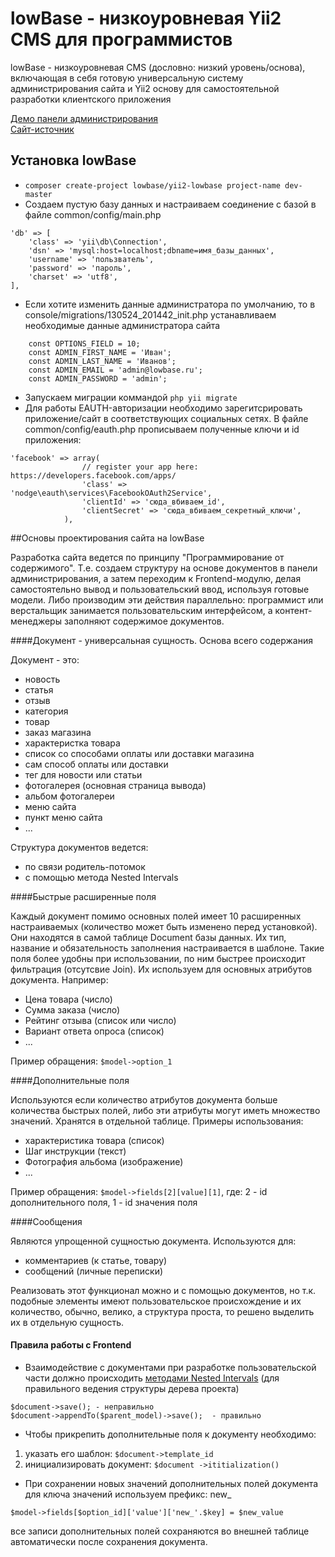 lowBase - низкоуровневая Yii2 CMS для программистов
===================================================

lowBase - низкоуровневая CMS (дословно: низкий уровень/основа), включающая в себя готовую универсальную
систему администрирования сайта и Yii2 основу для самостоятельной разработки клиентского приложения

[Демо панели администрирования](http://demo.lowbase.ru/admin "демо панели")  
[Сайт-источник](http://lowbase.ru "сайт-источник")  


Установка lowBase
-----------------

* `composer create-project lowbase/yii2-lowbase project-name dev-master`
* Создаем пустую базу данных и настраиваем соединение с базой в файле common/config/main.php
```
'db' => [
    'class' => 'yii\db\Connection',
    'dsn' => 'mysql:host=localhost;dbname=имя_базы_данных',
    'username' => 'пользватель',
    'password' => 'пароль',
    'charset' => 'utf8',
],
```
* Если хотите изменить данные администратора по умолчанию, то в console/migrations/130524_201442_init.php устанавливаем необходимые данные администратора сайта
```
    const OPTIONS_FIELD = 10;
    const ADMIN_FIRST_NAME = 'Иван';
    const ADMIN_LAST_NAME = 'Иванов';
    const ADMIN_EMAIL = 'admin@lowbase.ru';
    const ADMIN_PASSWORD = 'admin';
```
* Запускаем миграции коммандой `php yii migrate`
* Для работы EAUTH-авторизации необходимо зарегитсрировать приложение/сайт в соответствующих социальных сетях.
В файле common/config/eauth.php прописываем полученные ключи и id приложения:
```
'facebook' => array(
                // register your app here: https://developers.facebook.com/apps/
                'class' => 'nodge\eauth\services\FacebookOAuth2Service',
                'clientId' => 'сюда_вбиваем_id',
                'clientSecret' => 'сюда_вбиваем_секретный_ключи',
            ),
```

##Основы проектирования сайта на lowBase

Разработка сайта ведется по принципу "Программирование от содержимого". Т.е. создаем структуру на основе документов в панели администрирования, а затем переходим к Frontend-модулю, делая самостоятельно вывод и пользовательский ввод, используя готовые модели. Либо производим эти действия параллельно: программист или верстальщик занимается пользовательским интерфейсом, а контент-менеджеры заполняют содержимое документов.

####Документ - универсальная сущность. Основа всего содержания

Документ - это:
* новость
* статья
* отзыв
* категория
* товар
* заказ магазина
* характеристка товара
* список со способами оплаты или доставки магазина
* сам способ оплаты или доставки
* тег для новости или статьи
* фотогалерея (основная страница вывода)
* альбом фотогалереи
* меню сайта
* пункт меню сайта
* ...

Структура документов ведется:
* по связи родитель-потомок
* с помощью метода Nested Intervals

####Быстрые расширенные поля

Каждый документ помимо основных полей имеет 10 расширенных настраиваемых (количество может быть изменено перед установкой). Они находятся в самой таблице Document базы данных. Их тип, название и обязательность заполнения настраивается в шаблоне. Такие поля более удобны при использовании, по ним быстрее происходит фильтрация (отсутсвие Join). Их используем для основных атрибутов документа.
Например:
* Цена товара (число)
* Сумма заказа (число)
* Рейтинг отзыва (список или число) 
* Вариант ответа опроса (список)
* ...

Пример обращения: `$model->option_1`

####Дополнительные поля

Используются если количество атрибутов документа больше количества быстрых полей, либо эти атрибуты могут иметь множество значений. Хранятся в отдельной таблице. Примеры использования:

* характеристика товара (список)
* Шаг инструкции (текст)
* Фотография альбома (изображение)
* ...

Пример обращения: `$model->fields[2][value][1]`,
где:
    2 - id дополнительного поля,
    1 - id значения поля



####Сообщения

Являются упрощенной сущностью документа. Используются для:

* комментариев (к статье, товару)
* сообщений (личные переписки)

Реализовать этот функционал можно и с помощью документов, но т.к. подобные элементы имеют пользовательское происхождение и их количество, обычно, велико,  а структура проста, то решено выделить их в отдельную сущность.


#### Правила работы с Frontend

* Взаимодействие с документами при разработке пользовательской части должно происходить [методами Nested Intervals](https://github.com/lowbase/yii2-nested-intervals "Nested Intervals")  (для правильного ведения структуры дерева проекта)
```
$document->save(); - неправильно
$document->appendTo($parent_model)->save();  - правильно
```

* Чтобы прикрепить дополнительные поля к документу необходимо:
1) указать его шаблон: `$document->template_id`
2) инициализировать документ: `$document ->ititialization()`
 
* При сохранении новых значений дополнительных полей документа для ключа значений используем префикс: new_
```
$model->fields[$option_id]['value']['new_'.$key] = $new_value
```
все записи дополнительных полей сохраняются во внешней таблице автоматически после сохранения документа.

